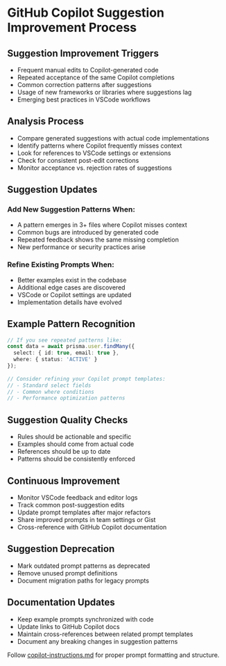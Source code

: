 # GitHub Copilot Suggestion Improvement Process

## Suggestion Improvement Triggers

- Frequent manual edits to Copilot-generated code
- Repeated acceptance of the same Copilot completions
- Common correction patterns after suggestions
- Usage of new frameworks or libraries where suggestions lag
- Emerging best practices in VSCode workflows

## Analysis Process

- Compare generated suggestions with actual code implementations
- Identify patterns where Copilot frequently misses context
- Look for references to VSCode settings or extensions
- Check for consistent post-edit corrections
- Monitor acceptance vs. rejection rates of suggestions

## Suggestion Updates

### Add New Suggestion Patterns When:

- A pattern emerges in 3+ files where Copilot misses context
- Common bugs are introduced by generated code
- Repeated feedback shows the same missing completion
- New performance or security practices arise

### Refine Existing Prompts When:

- Better examples exist in the codebase
- Additional edge cases are discovered
- VSCode or Copilot settings are updated
- Implementation details have evolved

## Example Pattern Recognition

```typescript
// If you see repeated patterns like:
const data = await prisma.user.findMany({
  select: { id: true, email: true },
  where: { status: 'ACTIVE' }
});
  
// Consider refining your Copilot prompt templates:
// - Standard select fields
// - Common where conditions
// - Performance optimization patterns
```

## Suggestion Quality Checks

- Rules should be actionable and specific
- Examples should come from actual code
- References should be up to date
- Patterns should be consistently enforced

## Continuous Improvement

- Monitor VSCode feedback and editor logs
- Track common post-suggestion edits
- Update prompt templates after major refactors
- Share improved prompts in team settings or Gist
- Cross-reference with GitHub Copilot documentation

## Suggestion Deprecation

- Mark outdated prompt patterns as deprecated
- Remove unused prompt definitions
- Document migration paths for legacy prompts

## Documentation Updates

- Keep example prompts synchronized with code
- Update links to GitHub Copilot docs
- Maintain cross-references between related prompt templates
- Document any breaking changes in suggestion patterns

Follow [copilot-instructions.md](.github/copilot-instructions.md) for proper prompt formatting and structure.
